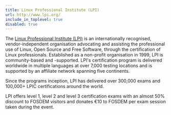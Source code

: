 ```yaml
---
title: Linux Professional Institute (LPI)
url: http://www.lpi.org/
include_in_toplevel: true
disabled: true
---
```

The [Linux Professional Institute (LPI)](http://lpi.org/) is an
internationally recognised, vendor-independent organisation advocating and
assisting the professional use of Linux, Open Source and Free Software, through
the certification of Linux professionals.  Established as a non-profit
organisation in 1999, LPI is community-based and -supported.  LPI's
certification program is delivered worldwide in multiple languages at over 7,000
testing locations and is supported by an affiliate network spanning five
continents.

Since the programs inception, LPI has delivered over 300,000 exams and 100,000+
LPIC certifications around the world.

LPI offers level 1, level 2 and level 3 certification exams with an almost 50%
discount to FOSDEM visitors and donates &euro;10 to FOSDEM per exam session
taken during the event.
